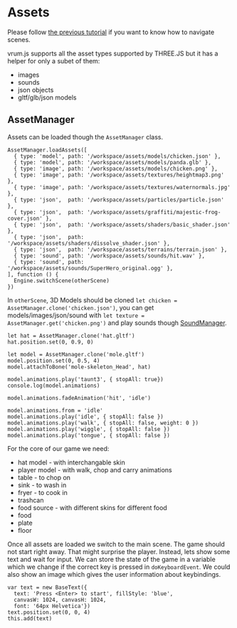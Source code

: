 # Assets

Please follow [the previous tutorial](/tutorials/SCENES.md) if you want to know how
to navigate scenes.

vrum.js supports all the asset types supported by THREE.JS but it has a helper
for only a subet of them:

* images
* sounds
* json objects
* gltf/glb/json models

## AssetManager

Assets can be loaded though the `AssetManager` class.

```
AssetManager.loadAssets([
  { type: 'model', path: '/workspace/assets/models/chicken.json' },
  { type: 'model', path: '/workspace/assets/models/panda.glb' },
  { type: 'image', path: '/workspace/assets/models/chicken.png' },
  { type: 'image', path: '/workspace/assets/textures/heightmap3.png' },
  { type: 'image', path: '/workspace/assets/textures/waternormals.jpg' },
  { type: 'json',  path: '/workspace/assets/particles/particle.json' },
  { type: 'json',  path: '/workspace/assets/graffiti/majestic-frog-cover.json' },
  { type: 'json',  path: '/workspace/assets/shaders/basic_shader.json' },
  { type: 'json',  path: '/workspace/assets/shaders/dissolve_shader.json' },
  { type: 'json',  path: '/workspace/assets/terrains/terrain.json' },
  { type: 'sound', path: '/workspace/assets/sounds/hit.wav' },
  { type: 'sound', path: '/workspace/assets/sounds/SuperHero_original.ogg' },
], function () {
  Engine.switchScene(otherScene)
})
```

In `otherScene`, 3D Models should be cloned `let chicken = AssetManager.clone('chicken.json')`,
you can get models/images/json/sound with `let texture = AssetManager.get('chicken.png')` and
play sounds though [SoundManager](/tutorials/CHEATSHEET.md#Sound).

```
let hat = AssetManager.clone('hat.gltf')
hat.position.set(0, 0.9, 0)

let model = AssetManager.clone('mole.gltf')
model.position.set(0, 0.5, 4)
model.attachToBone('mole-skeleton_Head', hat)

model.animations.play('taunt3', { stopAll: true})
console.log(model.animations)

model.animations.fadeAnimation('hit', 'idle')

model.animations.from = 'idle'
model.animations.play('idle', { stopAll: false })
model.animations.play('walk', { stopAll: false, weight: 0 })
model.animations.play('wiggle', { stopAll: false })
model.animations.play('tongue', { stopAll: false })
```

For the core of our game we need:

* hat model - with interchangable skin
* player model - with walk, chop and carry animations
* table - to chop on
* sink - to wash in
* fryer - to cook in
* trashcan
* food source - with different skins for different food
* food
* plate
* floor

Once all assets are loaded we switch to the main scene. The game should not start
right away. That might surprise the player. Instead, lets show some text and wait
for input. We can store the state of the game in a variable which we change
if the correct key is pressed in `doKeyboardEvent`. We could also show an image
which gives the user information about keybindings.

```
var text = new BaseText({
  text: 'Press <Enter> to start', fillStyle: 'blue',
  canvasW: 1024, canvasH: 1024,
  font: '64px Helvetica'})
text.position.set(0, 0, 4)
this.add(text)
```

